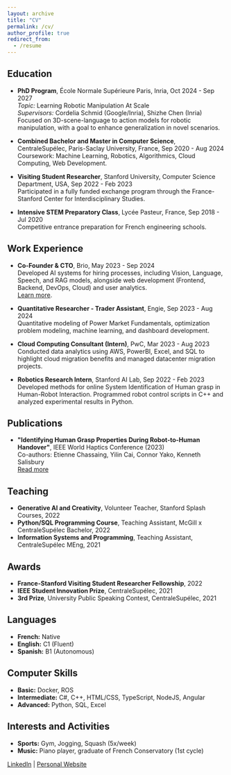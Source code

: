 ```yaml
---
layout: archive
title: "CV"
permalink: /cv/
author_profile: true
redirect_from:
  - /resume
---
```


## Education

- **PhD Program**, École Normale Supérieure Paris, Inria, Oct 2024 - Sep 2027  
  *Topic:* Learning Robotic Manipulation At Scale  
  *Supervisors:* Cordelia Schmid (Google/Inria), Shizhe Chen (Inria)  
  Focused on 3D-scene-language to action models for robotic manipulation, with a goal to enhance generalization in novel scenarios.  

- **Combined Bachelor and Master in Computer Science**, CentraleSupélec, Paris-Saclay University, France, Sep 2020 - Aug 2024  
  Coursework: Machine Learning, Robotics, Algorithmics, Cloud Computing, Web Development.  

- **Visiting Student Researcher**, Stanford University, Computer Science Department, USA, Sep 2022 - Feb 2023  
  Participated in a fully funded exchange program through the France-Stanford Center for Interdisciplinary Studies.

- **Intensive STEM Preparatory Class**, Lycée Pasteur, France, Sep 2018 - Jul 2020  
  Competitive entrance preparation for French engineering schools.

## Work Experience

- **Co-Founder & CTO**, Brio, May 2023 - Sep 2024  
  Developed AI systems for hiring processes, including Vision, Language, Speech, and RAG models, alongside web development (Frontend, Backend, DevOps, Cloud) and user analytics.  
  [Learn more](https://brio.ink/).

- **Quantitative Researcher - Trader Assistant**, Engie, Sep 2023 - Aug 2024  
  Quantitative modeling of Power Market Fundamentals, optimization problem modeling, machine learning, and dashboard development.

- **Cloud Computing Consultant (Intern)**, PwC, Mar 2023 - Aug 2023  
  Conducted data analytics using AWS, PowerBI, Excel, and SQL to highlight cloud migration benefits and managed datacenter migration projects.

- **Robotics Research Intern**, Stanford AI Lab, Sep 2022 - Feb 2023  
  Developed methods for online System Identification of Human grasp in Human-Robot Interaction. Programmed robot control scripts in C++ and analyzed experimental results in Python.

## Publications

- **"Identifying Human Grasp Properties During Robot-to-Human Handover"**, IEEE World Haptics Conference (2023)  
  Co-authors: Etienne Chassaing, Yilin Cai, Connor Yako, Kenneth Salisbury  
  [Read more](https://ieeexplore.ieee.org/abstract/document/10224405)

## Teaching

- **Generative AI and Creativity**, Volunteer Teacher, Stanford Splash Courses, 2022  
- **Python/SQL Programming Course**, Teaching Assistant, McGill x CentraleSupélec Bachelor, 2022  
- **Information Systems and Programming**, Teaching Assistant, CentraleSupélec MEng, 2021  

## Awards

- **France-Stanford Visiting Student Researcher Fellowship**, 2022  
- **IEEE Student Innovation Prize**, CentraleSupélec, 2021  
- **3rd Prize**, University Public Speaking Contest, CentraleSupélec, 2021  

## Languages

- **French:** Native  
- **English:** C1 (Fluent)  
- **Spanish:** B1 (Autonomous)  

## Computer Skills

- **Basic:** Docker, ROS  
- **Intermediate:** C#, C++, HTML/CSS, TypeScript, NodeJS, Angular  
- **Advanced:** Python, SQL, Excel  

## Interests and Activities

- **Sports:** Gym, Jogging, Squash (5x/week)  
- **Music:** Piano player, graduate of French Conservatory (1st cycle)  

[LinkedIn](https://linkedin.com/in/paul-pacaud) | [Personal Website](https://paulpacaud.com)